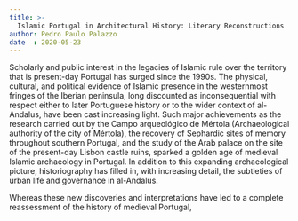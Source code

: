```yaml
---
title: >-
  Islamic Portugal in Architectural History: Literary Reconstructions 
author: Pedro Paulo Palazzo
date  : 2020-05-23
---
```


Scholarly and public interest in the legacies of Islamic rule over the
territory that is present-day Portugal has surged since the 1990s. The
physical, cultural, and political evidence of Islamic presence in the
westernmost fringes of the Iberian peninsula, long discounted as
inconsequential with respect either to later Portuguese history or to
the wider context of al-Andalus, have been cast increasing light. Such
major achievements as the research carried out by the Campo arqueológico
de Mértola (Archaeological authority of the city of Mértola), the
recovery of Sephardic sites of memory throughout southern Portugal, and
the study of the Arab palace on the site of the present-day Lisbon
castle ruins, sparked a golden age of medieval Islamic archaeology in
Portugal. In addition to this expanding archaeological picture,
historiography has filled in, with increasing detail, the subtleties of
urban life and governance in al-Andalus.

Whereas these new discoveries and interpretations have led to a complete
reassessment of the history of medieval Portugal, 
